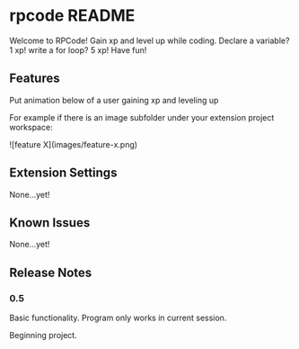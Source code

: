 # rpcode README

Welcome to RPCode!
Gain xp and level up while coding.
Declare a variable? 1 xp!
write a for loop? 5 xp!
Have fun!

## Features

Put animation below of a user gaining xp and leveling up

For example if there is an image subfolder under your extension project workspace:

\!\[feature X\]\(images/feature-x.png\)


## Extension Settings

None...yet!

## Known Issues

None...yet!

## Release Notes

### 0.5
Basic functionality. Program only works in current session.

Beginning project.
